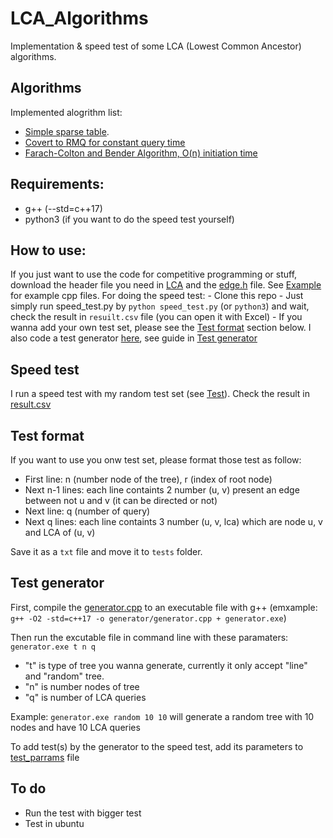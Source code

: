 # LCA_Algorithms
 Implementation & speed test of some LCA (Lowest Common Ancestor) algorithms.

## Algorithms
Implemented alogrithm list:
- [Simple sparse table](LCA/Onlogn_Ologn). 
- [Covert to RMQ for constant query time](LCA/Onlogn_O1)
- [Farach-Colton and Bender Algorithm, O(n) initiation time](LCA/On_O1)
## Requirements: 
- g++ (--std=c++17) 
- python3 (if you want to do the speed test yourself)

## How to use:
If you just want to use the code for competitive programming or stuff, download the header file you need in [LCA](LCA/) and the [edge.h](header/edge.h) file. See [Example](example/) for example cpp files.
For doing the speed test: 
    - Clone this repo
    - Just simply run speed_test.py by `python speed_test.py` (or `python3`) and wait, check the result in `resuilt.csv` file (you can open it with Excel)
    - If you wanna add your own test set, please see the [Test format](#test-format) section below. I also code a test generator [here](generator/), see guide in [Test generator](#test-generator)
## Speed test
I run a speed test with my random test set (see [Test](tests/)). Check the result in [result.csv](result.csv)
## Test format
If you want to use you onw test set, please format those test as follow:
- First line: n (number node of the tree), r (index of root node)
- Next n-1 lines: each line containts 2 number (u, v) present an edge between not u and v (it can be directed or not)
- Next line: q (number of query)
- Next q lines: each line containts 3 number (u, v, lca) which are node u, v and LCA of (u, v)

Save it as a `txt` file and move it to `tests` folder.

## Test generator
First, compile the [generator.cpp](generator/generator.cpp) to an executable file with g++ (emxample: `g++ -O2 -std=c++17 -o generator/generator.cpp + generator.exe`)

Then run the excutable file in command line with these paramaters: `generator.exe t n q`
- "t" is type of tree you wanna generate, currently it only accept "line" and "random" tree.
- "n" is number nodes of tree
- "q" is number of LCA queries

Example: `generator.exe random 10 10` will generate a random tree with 10 nodes and have 10 LCA queries

To add test(s) by the generator to the speed test, add its parameters to [test_parrams](generator/test_params.txt) file
## To do
- Run the test with bigger test
- Test in ubuntu 